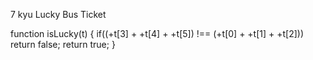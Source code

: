 7 kyu
Lucky Bus Ticket

function isLucky(t) {
if((+t[3] + +t[4] + +t[5]) !== (+t[0] + +t[1] + +t[2])) return false;
  return true;
}
